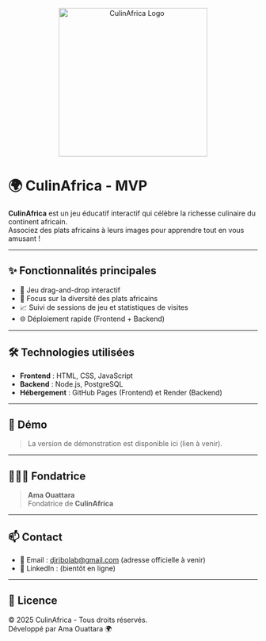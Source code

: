 <p align="center">
  <img src="https://raw.githubusercontent.com/CULINAFRICA/MVP/master/culinafrica-logo.png" alt="CulinAfrica Logo" width="300"/>
</p>

# 🌍 CulinAfrica - MVP

**CulinAfrica** est un jeu éducatif interactif qui célèbre la richesse culinaire du continent africain.  
Associez des plats africains à leurs images pour apprendre tout en vous amusant !

---

## ✨ Fonctionnalités principales

- 🎯 Jeu drag-and-drop interactif
- 🍲 Focus sur la diversité des plats africains
- 📈 Suivi de sessions de jeu et statistiques de visites
- 🌐 Déploiement rapide (Frontend + Backend)

---

## 🛠️ Technologies utilisées

- **Frontend** : HTML, CSS, JavaScript
- **Backend** : Node.js, PostgreSQL
- **Hébergement** : GitHub Pages (Frontend) et Render (Backend)

---

## 🚀 Démo

> La version de démonstration est disponible ici (lien à venir).

---

## 👩🏾‍💻 Fondatrice

> **Ama Ouattara**  
Fondatrice de **CulinAfrica**

---

## 📫 Contact

- 📧 Email : [djribolab@gmail.com](mailto:djribolab@gmail.com) (adresse officielle à venir)
- 🔗 LinkedIn : (bientôt en ligne)

---

## 📝 Licence

© 2025 CulinAfrica - Tous droits réservés.  
Développé par Ama Ouattara 🌍
